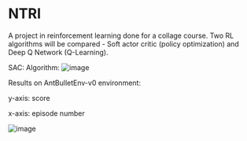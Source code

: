 # NTRI
A project in reinforcement learning done for a collage course. Two RL algorithms will be compared - Soft actor critic (policy optimization) and Deep Q Network (Q-Learning).



SAC:
Algorithm:
![image](https://lilianweng.github.io/lil-log/assets/images/SAC_algo.png)


Results on AntBulletEnv-v0 environment:

y-axis: score

x-axis: episode number

![image](https://live.staticflickr.com/65535/51567022435_876b7afc83_z.jpg)

